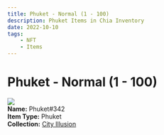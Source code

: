 ```yaml
---
title: Phuket - Normal (1 - 100)
description: Phuket Items in Chia Inventory
date: 2022-10-10
tags:
    - NFT
    - Items
---
```


# Phuket - Normal (1 - 100)
<div class="item_thumbnail">
<img loading="lazy" src="https://lxr6cnmfdlzcygovwp2hmu6a5lkh2u5xn5vpgioyqlvhgxo43mkq.arweave.net/XePhNYUa8iwZ1bP0dlPA6tR9U7dvavMh2ILqc13c2xU"><br/>
<div><strong>Name:</strong> Phuket#342</div>
<div><strong>Item Type:</strong> Phuket</div>
<div><strong>Collection:</strong> <a href="https://www.spacescan.io/xch/nft/collection/col1lend2dcn558km4wcwta4xnkfv3xpcmlp9kyt0m909emvfxechlyqdl5ndg">City Illusion</a></div>
</div>

